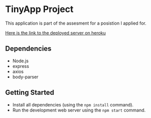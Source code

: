 # TinyApp Project

This application is part of the assesment for a posistion I applied for.

[Here is the link to the deployed server on heroku](https://young-lake-90503.herokuapp.com/register)

## Dependencies

- Node.js
- express
- axios
- body-parser

## Getting Started

- Install all dependencies (using the `npm install` command).
- Run the development web server using the `npm start` command.
